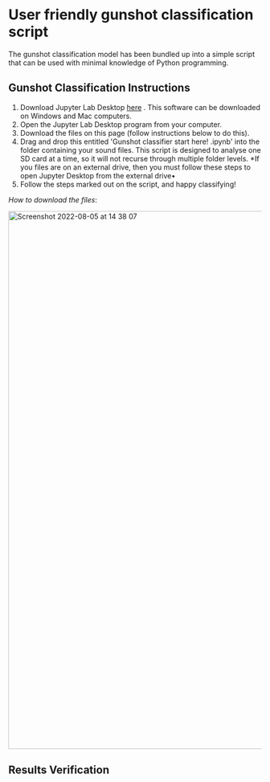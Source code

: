 # User friendly gunshot classification script

The gunshot classification model has been bundled up into a simple script that can be used with minimal knowledge of Python programming. 

## Gunshot Classification Instructions ##

1. Download Jupyter Lab Desktop [here](https://github.com/jupyterlab/jupyterlab-desktop#download) . This software can be downloaded on Windows and Mac computers.
2. Open the Jupyter Lab Desktop program from your computer. 
3. Download the files on this page (follow instructions below to do this).
4. Drag and drop this entitled 'Gunshot classifier start here! .ipynb' into the folder containing your sound files. This script is designed to analyse one SD card at a time, so it will not recurse through multiple folder levels. *If you files are on an external drive, then you must follow these steps to open Jupyter Desktop from the external drive•
5. Follow the steps marked out on the script, and happy classifying!


*How to download the files*:

<img width="1071" alt="Screenshot 2022-08-05 at 14 38 07" src="https://user-images.githubusercontent.com/72734966/183140838-9dae6da6-0780-4768-a9fb-900c3310bed9.png">

## Results Verification ##
